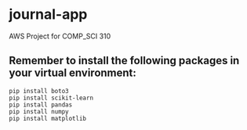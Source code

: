 # journal-app
AWS Project for COMP_SCI 310

## Remember to install the following packages in your virtual environment:
```
pip install boto3
pip install scikit-learn
pip install pandas
pip install numpy
pip install matplotlib
```

